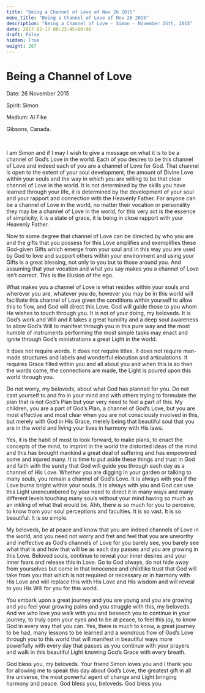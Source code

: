 ```yaml
---
title: "Being a Channel of Love af Nov 26 2015"
menu_title: "Being a Channel of Love af Nov 26 2015"
description: "Being a Channel of Love - Simon - November 25th, 2015"
date: 2017-02-17 00:23:45+00:00
draft: False
hidden: True
weight: 267
---
```

# Being a Channel of Love

Date: 26 November 2015

Spirit: Simon

Medium: Al Fike

Gibsons, Canada.

 

I am Simon and if I may I wish to give a message on what it is to be a channel of God’s Love in the world. Each of you desires to be this channel of Love and indeed each of you are a channel of Love for God. That channel is open to the extent of your soul development, the amount of Divine Love within your souls and the way in which you are willing to be that clear channel of Love in the world. It is not determined by the skills you have learned through your life, it is determined by the development of your soul and your rapport and connection with the Heavenly Father. For anyone can be a channel of Love in the world, no matter their vocation or personality they may be a channel of Love in the world, for this very act is the essence of simplicity, it is a state of grace, it is being in close rapport with your Heavenly Father. 

Now to some degree that channel of Love can be directed by who you are and the gifts that you possess for this Love amplifies and exemplifies these God-given Gifts which emerge from your soul and in this way you are used by God to love and support others within your environment and using your Gifts is a great blessing, not only to you but to those around you. And assuming that your vocation and what you say makes you a channel of Love isn’t correct. This is the illusion of the ego. 

What makes you a channel of Love is what resides within your souls and wherever you are, whatever you do, however you may be in this world will facilitate this channel of Love given the conditions within yourself to allow this to flow, and God will direct this Love. God will guide those to you whom He wishes to touch through you. It is not of your doing, my beloveds. It is God’s work and Will and it takes a great humility and a deep soul awareness to allow God’s Will to manifest through you in this pure way and the most humble of instruments performing the most simple tasks may enact and ignite through God’s ministrations a great Light in the world. 

It does not require words. It does not require titles. It does not require man-made structures and labels and wonderful elocution and articulations. It requires Grace filled within you and all about you and when this is so then the words come, the connections are made, the Light is poured upon this world through you. 

Do not worry, my beloveds, about what God has planned for you. Do not cast yourself to and fro in your mind and with others trying to formulate the plan that is not God’s Plan but your very need to feel a part of this. My children, you are a part of God’s Plan, a channel of God’s Love, but you are most effective and most clear when you are not consciously involved in this, but merely with God in His Grace, merely being that beautiful soul that you are in the world and living your lives in harmony with His laws. 

Yes, it is the habit of most to look forward, to make plans, to enact the concepts of the mind, to imprint in the world the distorted ideas of the mind and this has brought mankind a great deal of suffering and has empowered some and injured many. It is time to put aside these things and trust in God and faith with the surety that God will guide you through each day as a channel of His Love. Whether you are digging in your garden or talking to many souls, you remain a channel of God’s Love. It is always with you if the Love burns bright within your souls. It is always with you and God can use this Light unencumbered by your need to direct it in many ways and many different levels touching many souls without your mind having so much as an inkling of what that would be. Ahh, there is so much for you to perceive, to know from your soul perceptions and faculties. It is so vast. It is so beautiful. It is so simple. 

My beloveds, be at peace and know that you are indeed channels of Love in the world, and you need not worry and fret and feel that you are unworthy and ineffective as God’s channels of Love for you barely see, you barely see what that is and how that will be as each day passes and you are growing in this Love. Beloved souls, continue to reveal your inner desires and your inner fears and release this in Love. Go to God always, do not hide away from yourselves but come in that innocence and childlike trust that God will take from you that which is not required or necessary or in harmony with His Love and will replace this with His Love and His wisdom and will reveal to you His Will for you for this world. 

You embark upon a great journey and you are young and you are growing and you feel your growing pains and you struggle with this, my beloveds. And we who love you walk with you and beseech you to continue in your journey, to truly open your eyes and to be at peace, to feel this joy, to know God in every way that you can. Yes, there is much to know, a great journey to be had, many lessons to be learned and a wondrous flow of God’s Love through you to this world that will manifest in beautiful ways more powerfully with every day that passes as you continue with your prayers and walk in this beautiful Light knowing God’s Grace with every breath.

God bless you, my beloveds. Your friend Simon loves you and I thank you for allowing me to speak this day about God’s Love, the greatest gift in all the universe, the most powerful agent of change and Light bringing harmony and peace. God bless you, beloveds. God bless you.
